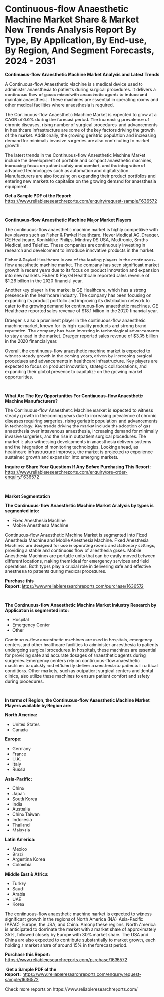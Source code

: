 <p><h1>Continuous-flow Anaesthetic Machine Market Share & Market New Trends Analysis Report By Type, By Application, By End-use, By Region, And Segment Forecasts, 2024 - 2031</h1></p><p><strong>Continuous-flow Anaesthetic Machine Market Analysis and Latest Trends</strong></p>
<p><p>A Continuous-flow Anaesthetic Machine is a medical device used to administer anaesthesia to patients during surgical procedures. It delivers a continuous flow of gases mixed with anaesthetic agents to induce and maintain anaesthesia. These machines are essential in operating rooms and other medical facilities where anaesthesia is required.</p><p>The Continuous-flow Anaesthetic Machine Market is expected to grow at a CAGR of 6.6% during the forecast period. The increasing prevalence of chronic diseases, rising number of surgical procedures, and advancements in healthcare infrastructure are some of the key factors driving the growth of the market. Additionally, the growing geriatric population and increasing demand for minimally invasive surgeries are also contributing to market growth.</p><p>The latest trends in the Continuous-flow Anaesthetic Machine Market include the development of portable and compact anaesthetic machines, increasing focus on patient safety and comfort, and the integration of advanced technologies such as automation and digitalization. Manufacturers are also focusing on expanding their product portfolios and entering new markets to capitalize on the growing demand for anaesthesia equipment.</p></p>
<p><strong>Get a Sample PDF of the Report:&nbsp;</strong> <a href="https://www.reliableresearchreports.com/enquiry/request-sample/1636572">https://www.reliableresearchreports.com/enquiry/request-sample/1636572</a></p>
<p>&nbsp;</p>
<p><strong>Continuous-flow Anaesthetic Machine Major Market Players</strong></p>
<p><p>The continuous-flow anaesthetic machine market is highly competitive with key players such as Fisher & Paykel Healthcare, Heyer Medical AG, Draeger, GE Healthcare, Koninklijke Philips, Mindray DS USA, Medtronic, Smiths Medical, and Teleflex. These companies are continuously investing in research and development to introduce innovative products in the market.</p><p>Fisher & Paykel Healthcare is one of the leading players in the continuous-flow anaesthetic machine market. The company has seen significant market growth in recent years due to its focus on product innovation and expansion into new markets. Fisher & Paykel Healthcare reported sales revenue of $1.26 billion in the 2020 financial year.</p><p>Another key player in the market is GE Healthcare, which has a strong presence in the healthcare industry. The company has been focusing on expanding its product portfolio and improving its distribution network to cater to the growing demand for continuous-flow anaesthetic machines. GE Healthcare reported sales revenue of $18.1 billion in the 2020 financial year.</p><p>Draeger is also a prominent player in the continuous-flow anaesthetic machine market, known for its high-quality products and strong brand reputation. The company has been investing in technological advancements to stay ahead in the market. Draeger reported sales revenue of $3.35 billion in the 2020 financial year.</p><p>Overall, the continuous-flow anaesthetic machine market is expected to witness steady growth in the coming years, driven by increasing surgical procedures and advancements in healthcare infrastructure. Key players are expected to focus on product innovation, strategic collaborations, and expanding their global presence to capitalize on the growing market opportunities.</p></p>
<p>&nbsp;</p>
<p><strong>What Are The Key Opportunities For Continuous-flow Anaesthetic Machine Manufacturers?</strong></p>
<p><p>The Continuous-flow Anaesthetic Machine market is expected to witness steady growth in the coming years due to increasing prevalence of chronic diseases requiring surgeries, rising geriatric population, and advancements in technology. Key trends driving the market include the adoption of gas anaesthesia over intravenous anaesthesia, increasing demand for minimally invasive surgeries, and the rise in outpatient surgical procedures. The market is also witnessing developments in anaesthesia delivery systems and the integration of monitoring technologies. Looking ahead, as healthcare infrastructure improves, the market is projected to experience sustained growth and expansion into emerging markets.</p></p>
<p><strong>Inquire or Share Your Questions If Any Before Purchasing This Report:</strong> <a href="https://www.reliableresearchreports.com/enquiry/pre-order-enquiry/1636572">https://www.reliableresearchreports.com/enquiry/pre-order-enquiry/1636572</a></p>
<p>&nbsp;</p>
<p><strong>Market Segmentation</strong></p>
<p><strong>The Continuous-flow Anaesthetic Machine Market Analysis by types is segmented into:</strong></p>
<p><ul><li>Fixed Anesthesia Machine</li><li>Mobile Anesthesia Machine</li></ul></p>
<p><p>Continuous-flow Anaesthetic Machine Market is segmented into Fixed Anesthesia Machine and Mobile Anesthesia Machine. Fixed Anesthesia Machines are designed for use in operating rooms and stationary settings, providing a stable and continuous flow of anesthesia gases. Mobile Anesthesia Machines are portable units that can be easily moved between different locations, making them ideal for emergency services and field operations. Both types play a crucial role in delivering safe and effective anesthesia to patients during medical procedures.</p></p>
<p><strong>Purchase this Report:&nbsp;</strong><a href="https://www.reliableresearchreports.com/purchase/1636572">https://www.reliableresearchreports.com/purchase/1636572</a></p>
<p>&nbsp;</p>
<p><strong>The Continuous-flow Anaesthetic Machine Market Industry Research by Application is segmented into:</strong></p>
<p><ul><li>Hospital</li><li>Emergency Center</li><li>Other</li></ul></p>
<p><p>Continuous-flow anaesthetic machines are used in hospitals, emergency centers, and other healthcare facilities to administer anaesthesia to patients undergoing surgical procedures. In hospitals, these machines are essential for providing safe and accurate dosages of anaesthetic agents during surgeries. Emergency centers rely on continuous-flow anaesthetic machines to quickly and efficiently deliver anaesthesia to patients in critical conditions. Other markets, such as outpatient surgical centers and dental clinics, also utilize these machines to ensure patient comfort and safety during procedures.</p></p>
<p>&nbsp;</p>
<p><strong>In terms of Region, the Continuous-flow Anaesthetic Machine Market Players available by Region are:</strong></p>
<p>
    <p> <strong> North America: </strong>
        <ul>
            <li>United States</li>
            <li>Canada</li>
        </ul>
        </p> 
    <p> <strong> Europe: </strong>
        <ul>
            <li>Germany</li>
            <li>France</li>
            <li>U.K.</li>
            <li>Italy</li>
            <li>Russia</li>
        </ul>
        </p> 
    <p> <strong> Asia-Pacific: </strong>
        <ul>
            <li>China</li>
            <li>Japan</li>
            <li>South Korea</li>
            <li>India</li>
            <li>Australia</li>
            <li>China Taiwan</li>
            <li>Indonesia</li>
            <li>Thailand</li>
            <li>Malaysia</li>
        </ul>
        </p> 
    <p> <strong> Latin America: </strong>
        <ul>
            <li>Mexico</li>
            <li>Brazil</li>
            <li>Argentina Korea</li>
            <li>Colombia</li>
        </ul>
        </p> 
    <p> <strong> Middle East & Africa: </strong>
        <ul>
            <li>Turkey</li>
            <li>Saudi</li>
            <li>Arabia</li>
            <li>UAE</li>
            <li>Korea</li>
        </ul>
    </p>
    </p>
<p><p>The continuous-flow anaesthetic machine market is expected to witness significant growth in the regions of North America (NA), Asia-Pacific (APAC), Europe, the USA, and China. Among these regions, North America is anticipated to dominate the market with a market share of approximately 35%, followed closely by Europe with 30% market share. The USA and China are also expected to contribute substantially to market growth, each holding a market share of around 15% in the forecast period.</p></p>
<p><strong>Purchase this Report: </strong><a href="https://www.reliableresearchreports.com/purchase/1636572">https://www.reliableresearchreports.com/purchase/1636572</a></p>
<p>&nbsp;<strong>Get a Sample PDF of the Report:&nbsp;&nbsp;</strong><a href="https://www.reliableresearchreports.com/enquiry/request-sample/1636572">https://www.reliableresearchreports.com/enquiry/request-sample/1636572</a></p>
<p><strong></strong></p>
<p>Check more reports on https://www.reliableresearchreports.com/</p>